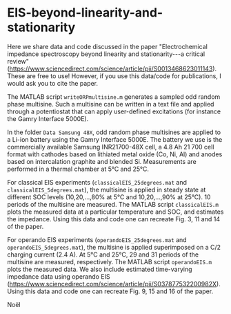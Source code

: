 # EIS-beyond-linearity-and-stationarity

Here we share data and code discussed in the paper "Electrochemical impedance spectroscopy beyond linearity and stationarity---a critical review" (https://www.sciencedirect.com/science/article/pii/S0013468623011143). These are free to use! However, if you use this data/code for publications, I would ask you to cite the paper. 

The MATLAB script `writeORPmultisine.m` generates a sampled odd random phase multisine. Such a multisine can be written in a text file and applied through a potentiostat that can apply user-defined excitations (for instance the Gamry Interface 5000E).

In the folder `Data Samsung 48X`, odd random phase multisines are applied to a Li-ion battery using the Gamry Interface 5000E. The battery we use is the commercially available Samsung INR21700-48X cell, a 4.8 Ah 21 700 cell format with cathodes based on lithiated metal oxide (Co, Ni, Al) and anodes based on intercalation graphite and blended Si. Measurements are performed in a thermal chamber at 5°C and 25°C.

For classical EIS experiments (`classicalEIS_25degrees.mat` and `classicalEIS_5degrees.mat`), the multisine is applied in steady state at different SOC levels (10,20,...,80% at 5°C and 10,20,...,90% at 25°C). 10 periods of the multisine are measured. The MATLAB script `classicalEIS.m` plots the measured data at a particular temperature and SOC, and estimates the impedance. Using this data and code one can recreate Fig. 3, 11 and 14 of the paper.

For operando EIS experiments (`operandoEIS_25degrees.mat` and `operandoEIS_5degrees.mat`), the multisine is applied superimposed on a C/2 charging current (2.4 A). At 5°C and 25°C, 29 and 31 periods of the multisine are measured, respectively. The MATLAB script `operandoEIS.m` plots the measured data. We also include estimated time-varying impedance data using operando EIS (https://www.sciencedirect.com/science/article/pii/S037877532200982X). Using this data and code one can recreate Fig. 9, 15 and 16 of the paper.

Noël
